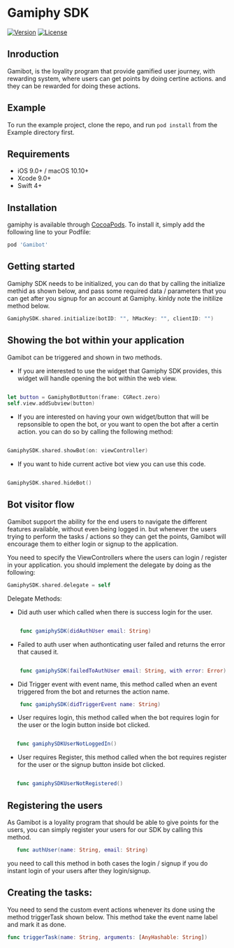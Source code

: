 # Gamiphy SDK

[![Version](https://img.shields.io/cocoapods/v/gamiphy.svg?style=flat)](https://cocoapods.org/pods/Gamiphy)
[![License](https://img.shields.io/cocoapods/l/gamiphy.svg?style=flat)](https://cocoapods.org/pods/Gamiphy)

## Inroduction 

Gamibot, is the loyality program that provide gamified user journey, with rewarding system, where users can get points by doing certine actions. and they 
can be rewarded for doing these actions. 

## Example

To run the example project, clone the repo, and run `pod install` from the Example directory first.

## Requirements

- iOS 9.0+ / macOS 10.10+
- Xcode 9.0+
- Swift 4+

## Installation

gamiphy is available through [CocoaPods](https://cocoapods.org). To install
it, simply add the following line to your Podfile:

```ruby
pod 'Gamibot'
```

## Getting started

Gamiphy SDK needs to be initialized, you can do that by calling the initialize methid as shown below, and pass some required data / parameters that 
you can get after you signup for an account at Gamiphy. kinldy note the initilize method below. 

```swift
GamiphySDK.shared.initialize(botID: "", hMacKey: "", clientID: "")
```

## Showing the bot within your application

Gamibot can be triggered and shown in two methods. 

- If you are interested to use the widget that Gamiphy SDK provides, this widget will handle opening the bot within the web view. 

```swift

let button = GamiphyBotButton(frame: CGRect.zero)
self.view.addSubview(button)
```

- If you are interested on having your own widget/button that will be repsonsible to open the bot, or you want to open the bot after a certin action. you can do so by calling the following method: 

```swift

GamiphySDK.shared.showBot(on: viewController)
```

- If you want to hide current active bot view you can use this code.

```swift

GamiphySDK.shared.hideBot()
```

## Bot visitor flow 

Gamibot support the ability for the end users to navigate the different features available, without even being logged in. but whenever 
the users trying to perform the tasks / actions so they can get the points, Gamibot will encourage them to either login or signup to the application. 

You need to specify the ViewControllers where the users can login / register in your application. you should implement the delegate by doing as the following: 

```swift
GamiphySDK.shared.delegate = self
```
Delegate Methods:

- Did auth user which called when there is success login for the user.

```swift

    func gamiphySDK(didAuthUser email: String)
```

- Failed to auth user when authonticating user failed and returns the error that caused it.

```swift

    func gamiphySDK(failedToAuthUser email: String, with error: Error)
```

- Did Trigger event with event name, this method called when an event triggered from the bot and returnes the action name.

```swift
    func gamiphySDK(didTriggerEvent name: String)
```

- User requires login, this method called when the bot requires login for the user or the login button inside bot clicked.

```swift

   func gamiphySDKUserNotLoggedIn()
```

- User requires Register, this method called when the bot requires register for the user or the signup button inside bot clicked.

```swift

   func gamiphySDKUserNotRegistered()
```

## Registering the users

As Gamibot is a loyality program that should be able to give points for the users, you can simply register your users for our SDK by calling this method. 

```swift
   func authUser(name: String, email: String)
```

you need to call this method in both cases the login / signup if you do instant login of your users after they login/signup. 


## Creating the tasks: 


You need to send the custom event actions whenever its done using the method triggerTask shown below.
This method take the event name label and mark it as done.

```swift
func triggerTask(name: String, arguments: [AnyHashable: String])
```

